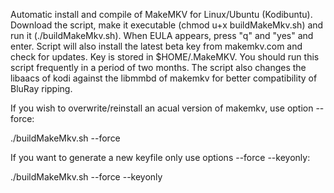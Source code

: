 Automatic install and compile of MakeMKV for Linux/Ubuntu (Kodibuntu). Download the script,
make it executable (chmod u+x buildMakeMkv.sh) and run it (./buildMakeMkv.sh). When EULA 
appears, press "q" and "yes" and enter. Script will also install the latest beta key from
makemkv.com and check for updates. Key is stored in $HOME/.MakeMKV. You should run this 
script frequently in a period of two months. The script also changes the libaacs of kodi 
against the libmmbd of makemkv for better compatibility of BluRay ripping.

If you wish to overwrite/reinstall an acual version of makemkv, use option --force:

./buildMakeMkv.sh --force

If you want to generate a new keyfile only use options --force --keyonly:

./buildMakeMkv.sh --force --keyonly
